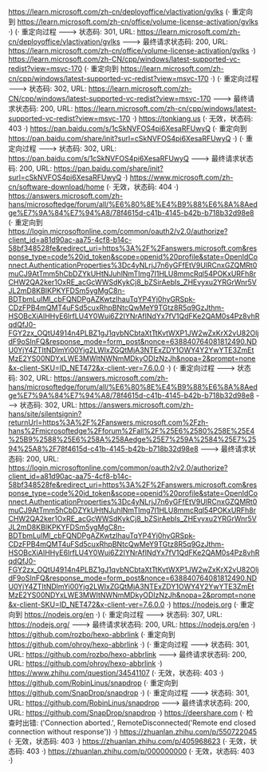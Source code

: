 https://learn.microsoft.com/zh-cn/deployoffice/vlactivation/gvlks (· 重定向到 https://learn.microsoft.com/zh-cn/office/volume-license-activation/gvlks ·)
(· 重定向过程 ---> 状态码: 301, URL: https://learn.microsoft.com/zh-cn/deployoffice/vlactivation/gvlks ---> 最终请求状态码: 200, URL: https://learn.microsoft.com/zh-cn/office/volume-license-activation/gvlks ·)
https://learn.microsoft.com/zh-CN/cpp/windows/latest-supported-vc-redist?view=msvc-170 (· 重定向到 https://learn.microsoft.com/zh-cn/cpp/windows/latest-supported-vc-redist?view=msvc-170 ·)
(· 重定向过程 ---> 状态码: 302, URL: https://learn.microsoft.com/zh-CN/cpp/windows/latest-supported-vc-redist?view=msvc-170 ---> 最终请求状态码: 200, URL: https://learn.microsoft.com/zh-cn/cpp/windows/latest-supported-vc-redist?view=msvc-170 ·)
https://tonkiang.us (· 无效，状态码: 403 ·)
https://pan.baidu.com/s/1cSkNVFOS4pi6XesaRFUwyQ (· 重定向到 https://pan.baidu.com/share/init?surl=cSkNVFOS4pi6XesaRFUwyQ ·)
(· 重定向过程 ---> 状态码: 302, URL: https://pan.baidu.com/s/1cSkNVFOS4pi6XesaRFUwyQ ---> 最终请求状态码: 200, URL: https://pan.baidu.com/share/init?surl=cSkNVFOS4pi6XesaRFUwyQ ·)
https://www.microsoft.com/zh-cn/software-download/home (· 无效，状态码: 404 ·)
https://answers.microsoft.com/zh-hans/microsoftedge/forum/all/%E6%80%8E%E4%B9%88%E6%8A%8Aedge%E7%9A%84%E7%94%A8/78f4615d-c41b-4145-b42b-b718b32d98e8 (· 重定向到 https://login.microsoftonline.com/common/oauth2/v2.0/authorize?client_id=a81d90ac-aa75-4cf8-b14c-58bf348528fe&redirect_uri=https%3A%2F%2Fanswers.microsoft.com&response_type=code%20id_token&scope=openid%20profile&state=OpenIdConnect.AuthenticationProperties%3Dc4yNLrjJ7n6yGFfEtV9UlRCnxGZQMRt0muCJ9AtTmm5hCbDZYkUHtNJuhlNmTImg7I1HLU8mmcRql54POKxURFh8rCHW2QA2ker1OxRE_acGcWWSdKykCj8_bZSirAebIs_ZHEvyxu2YRGrWnr5VJL2mD8KBIKPKYFDSm5ygMgC8n-BDTbmLuIMl_cbFQNDPgAZKwtzIhauTqYP4Yj0hyGRSpk-CDzFPB4mQMT4uFSd5cuxRhpBNtcQwMeY9TGtz8R5q9GzJthm-HSOBcXiAIHHyE6lrfLU4Y0Wui6Z2IYNrAfINdYx7fV1QdFKe2QAM0s4Pz8vhRqdQfJ0-FGY2zx_OQtU4914n4PLBZ1gJ1qvbNCbtaXtTtKvtWXP1JW2wZxKrX2vU82OljdF9oSInFQ&response_mode=form_post&nonce=638840764081812490.NDU0YjY4ZTItNDlmYi00Yjg2LWIxZGQtMjA3NTExZDY1OWY4Y2YwYTE3ZmEtMzE2YS00NDYxLWE3MWItNWNmMDkyODIzNzJh&nopa=2&prompt=none&x-client-SKU=ID_NET472&x-client-ver=7.6.0.0 ·)
(· 重定向过程 ---> 状态码: 302, URL: https://answers.microsoft.com/zh-hans/microsoftedge/forum/all/%E6%80%8E%E4%B9%88%E6%8A%8Aedge%E7%9A%84%E7%94%A8/78f4615d-c41b-4145-b42b-b718b32d98e8 ---> 状态码: 302, URL: https://answers.microsoft.com/zh-hans/site/silentsignin?returnUrl=https%3A%2F%2Fanswers.microsoft.com%2Fzh-hans%2Fmicrosoftedge%2Fforum%2Fall%2F%25E6%2580%258E%25E4%25B9%2588%25E6%258A%258Aedge%25E7%259A%2584%25E7%2594%25A8%2F78f4615d-c41b-4145-b42b-b718b32d98e8 ---> 最终请求状态码: 200, URL: https://login.microsoftonline.com/common/oauth2/v2.0/authorize?client_id=a81d90ac-aa75-4cf8-b14c-58bf348528fe&redirect_uri=https%3A%2F%2Fanswers.microsoft.com&response_type=code%20id_token&scope=openid%20profile&state=OpenIdConnect.AuthenticationProperties%3Dc4yNLrjJ7n6yGFfEtV9UlRCnxGZQMRt0muCJ9AtTmm5hCbDZYkUHtNJuhlNmTImg7I1HLU8mmcRql54POKxURFh8rCHW2QA2ker1OxRE_acGcWWSdKykCj8_bZSirAebIs_ZHEvyxu2YRGrWnr5VJL2mD8KBIKPKYFDSm5ygMgC8n-BDTbmLuIMl_cbFQNDPgAZKwtzIhauTqYP4Yj0hyGRSpk-CDzFPB4mQMT4uFSd5cuxRhpBNtcQwMeY9TGtz8R5q9GzJthm-HSOBcXiAIHHyE6lrfLU4Y0Wui6Z2IYNrAfINdYx7fV1QdFKe2QAM0s4Pz8vhRqdQfJ0-FGY2zx_OQtU4914n4PLBZ1gJ1qvbNCbtaXtTtKvtWXP1JW2wZxKrX2vU82OljdF9oSInFQ&response_mode=form_post&nonce=638840764081812490.NDU0YjY4ZTItNDlmYi00Yjg2LWIxZGQtMjA3NTExZDY1OWY4Y2YwYTE3ZmEtMzE2YS00NDYxLWE3MWItNWNmMDkyODIzNzJh&nopa=2&prompt=none&x-client-SKU=ID_NET472&x-client-ver=7.6.0.0 ·)
https://nodejs.org (· 重定向到 https://nodejs.org/en ·)
(· 重定向过程 ---> 状态码: 307, URL: https://nodejs.org/ ---> 最终请求状态码: 200, URL: https://nodejs.org/en ·)
https://github.com/rozbo/hexo-abbrlink (· 重定向到 https://github.com/ohroy/hexo-abbrlink ·)
(· 重定向过程 ---> 状态码: 301, URL: https://github.com/rozbo/hexo-abbrlink ---> 最终请求状态码: 200, URL: https://github.com/ohroy/hexo-abbrlink ·)
https://www.zhihu.com/question/34541107 (· 无效，状态码: 403 ·)
https://github.com/RobinLinus/snapdrop (· 重定向到 https://github.com/SnapDrop/snapdrop ·)
(· 重定向过程 ---> 状态码: 301, URL: https://github.com/RobinLinus/snapdrop ---> 最终请求状态码: 200, URL: https://github.com/SnapDrop/snapdrop ·)
https://deershare.com (· 检查时出错: ('Connection aborted.', RemoteDisconnected('Remote end closed connection without response')) ·)
https://zhuanlan.zhihu.com/p/550722045 (· 无效，状态码: 403 ·)
https://zhuanlan.zhihu.com/p/405968623 (· 无效，状态码: 403 ·)
https://zhuanlan.zhihu.com/p/000000000 (· 无效，状态码: 403 ·)
